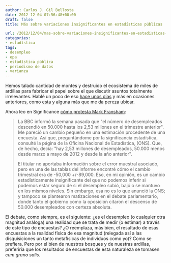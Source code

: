 ```yaml
---
author: Carlos J. Gil Bellosta
date: 2012-12-04 07:56:48+00:00
draft: false
title: Más sobre variaciones insignificantes en estadísticas públicas

url: /2012/12/04/mas-sobre-variaciones-insignificantes-en-estadisticas-publicas/
categories:
- estadística
tags:
- desempleo
- epa
- estadística pública
- periodismo de datos
- varianza
---
```


Hemos talado cantidad de montes y destruido el ecosistema de miles de ardillas para fabricar el papel sobre el que discutir asuntos totalmente irrelevantes. Hablé un poco de eso [hace unos días](http://www.datanalytics.com/blog/2012/11/28/coma-cero-dos-por-ciento-anda-ya/) y más en ocasiones anteriores, como [esta](http://www.datanalytics.com/blog/2010/03/21/la-varianza-y-cifras-macroeconomicas/) y alguna más que me da pereza ubicar.

Ahora leo en Significance [cómo protesta Mark Fransham](http://www.significancemagazine.org/details/webexclusive/2788311/Wrong-The-reporting-of-statistical-error.html):



<blockquote>La BBC informó la semana pasada que "el número de desempleados descendió en 50.000 hasta los 2,53 millones en el trimestre anterior". Me pareció un cambio pequeño en una estimación procedente de una encuesta. Así que, preguntándome por la significancia estadística, consulté la página de la Oficina Nacional de Estadística, (ONS). Que, de hecho, decía: "hay 2,53 millones de desempleados, 50.000 menos desde marzo a mayo de 2012 y desde la año anterior".

El titular no aportaba información sobre el error muestral asociado, pero en una de las tablas del informe encontré cómo el cambio trimestral era de -50,000 +/-89,000. Eso, en mi opinión, es un cambio estadísticamente insignificante del que no podemos inferir si podemos estar seguro de si el desempleo subió, bajó o se mantuvo en los mismos niveles. Sin embargo, esa no es lo que anunció la ONS; y tampoco se plantearon matizaciones en el debate parlamentario, donde tanto el gobierno como la oposición citaron el descenso de 50.000 desempleados con certeza absoluta.</blockquote>



El debate, como siempre, es el siguiente: ¿es el desempleo (o cualquier otra magnitud análoga) una realidad que se trata de medir (o estimar) a través de este tipo de encuestas? ¿O reemplaza, más bien, el resultado de esas encuestas a la realidad física de esa magnitud (relegada así a las disquisiciones un tanto metafísicas de individuos como yo)? Como se prefiera. Pero por el bien de nuestros bosques y de nuestras ardillas, preferiría que los resultados de encuestas de esta naturaleza se tomasen _cum grano salis_.

